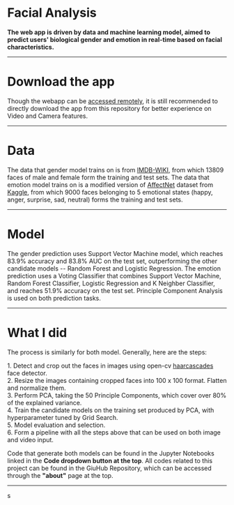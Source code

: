 Facial Analysis
===============

**The web app is driven by data and machine learning model, aimed to predict users' biological gender and emotion in real-time based on facial characteristics.**





* * *

  
  

Download the app
====

Though the webapp can be [accessed remotely](https://facial-analysis-webapp.herokuapp.com/), it is still recommended to directly download the app from this repository for better experience on Video and Camera features.
  
  
  

* * *

  
  

Data
====

The data that gender model trains on is from [IMDB-WIKI](https://data.vision.ee.ethz.ch/cvl/rrothe/imdb-wiki/), from which 13809 faces of male and female form the training and test sets. The data that emotion model trains on is a modified version of [AffectNet](http://mohammadmahoor.com/affectnet/) dataset from [Kaggle](https://www.kaggle.com/datasets/tom99763/affectnethq?select=anger), from which 9000 faces belonging to 5 emotional states (happy, anger, surprise, sad, neutral) forms the training and test sets.

  
  
  
  

* * *

  
  

Model
====

The gender prediction uses Support Vector Machine model, which reaches 83.9% accuracy and 83.8% AUC on the test set, outperforming the other candidate models -- Random Forest and Logistic Regression. The emotion prediction uses a Voting Classifier that combines Support Vector Machine, Random Forest Classifier, Logistic Regression and K Neighber Classifier, and reaches 51.9% accuracy on the test set. Principle Component Analysis is used on both prediction tasks.

  
  
  
  

* * *

  
  

What I did
===


  

The process is similarly for both model. Generally, here are the steps:  
  
1\. Detect and crop out the faces in images using open-cv [haarcascades](https://github.com/opencv/opencv/tree/master/data/haarcascades) face detector.  
2\. Resize the images containing cropped faces into 100 x 100 format. Flatten and normalize them.  
3\. Perform PCA, taking the 50 Principle Components, which cover over 80% of the explained variance.  
4\. Train the candidate models on the training set produced by PCA, with hyperparameter tuned by Grid Search.  
5\. Model evaluation and selection.  
6\. Form a pipeline with all the steps above that can be used on both image and video input.  
  
Code that generate both models can be found in the Jupyter Notebooks linked in the **Code dropdown button at the top**. All codes related to this project can be found in the GiuHub Repository, which can be accessed through the **"about"** page at the top.

  
  

  
  

* * *
s

